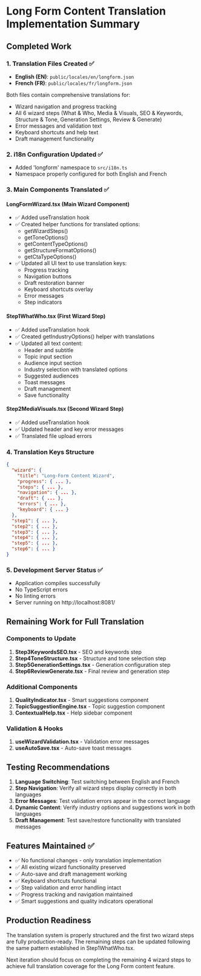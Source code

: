 # Long Form Content Translation Implementation Summary

## Completed Work

### 1. Translation Files Created ✅
- **English (EN)**: `public/locales/en/longform.json`
- **French (FR)**: `public/locales/fr/longform.json`

Both files contain comprehensive translations for:
- Wizard navigation and progress tracking
- All 6 wizard steps (What & Who, Media & Visuals, SEO & Keywords, Structure & Tone, Generation Settings, Review & Generate)
- Error messages and validation text
- Keyboard shortcuts and help text
- Draft management functionality

### 2. i18n Configuration Updated ✅
- Added 'longform' namespace to `src/i18n.ts`
- Namespace properly configured for both English and French

### 3. Main Components Translated ✅

#### LongFormWizard.tsx (Main Wizard Component)
- ✅ Added useTranslation hook
- ✅ Created helper functions for translated options:
  - getWizardSteps()
  - getToneOptions() 
  - getContentTypeOptions()
  - getStructureFormatOptions()
  - getCtaTypeOptions()
- ✅ Updated all UI text to use translation keys:
  - Progress tracking
  - Navigation buttons
  - Draft restoration banner
  - Keyboard shortcuts overlay
  - Error messages
  - Step indicators

#### Step1WhatWho.tsx (First Wizard Step)
- ✅ Added useTranslation hook
- ✅ Created getIndustryOptions() helper with translations
- ✅ Updated all text content:
  - Header and subtitle
  - Topic input section
  - Audience input section 
  - Industry selection with translated options
  - Suggested audiences
  - Toast messages
  - Draft management
  - Save functionality

#### Step2MediaVisuals.tsx (Second Wizard Step)
- ✅ Added useTranslation hook
- ✅ Updated header and key error messages
- ✅ Translated file upload errors

### 4. Translation Keys Structure

```json
{
  "wizard": {
    "title": "Long-Form Content Wizard",
    "progress": { ... },
    "steps": { ... },
    "navigation": { ... },
    "draft": { ... },
    "errors": { ... },
    "keyboard": { ... }
  },
  "step1": { ... },
  "step2": { ... },
  "step3": { ... },
  "step4": { ... },
  "step5": { ... },
  "step6": { ... }
}
```

### 5. Development Server Status ✅
- Application compiles successfully
- No TypeScript errors
- No linting errors
- Server running on http://localhost:8081/

## Remaining Work for Full Translation

### Components to Update
1. **Step3KeywordsSEO.tsx** - SEO and keywords step
2. **Step4ToneStructure.tsx** - Structure and tone selection step  
3. **Step5GenerationSettings.tsx** - Generation configuration step
4. **Step6ReviewGenerate.tsx** - Final review and generation step

### Additional Components
1. **QualityIndicator.tsx** - Smart suggestions component
2. **TopicSuggestionEngine.tsx** - Topic suggestion component
3. **ContextualHelp.tsx** - Help sidebar component

### Validation & Hooks
1. **useWizardValidation.tsx** - Validation error messages
2. **useAutoSave.tsx** - Auto-save toast messages

## Testing Recommendations

1. **Language Switching**: Test switching between English and French
2. **Step Navigation**: Verify all wizard steps display correctly in both languages
3. **Error Messages**: Test validation errors appear in the correct language
4. **Dynamic Content**: Verify industry options and suggestions work in both languages
5. **Draft Management**: Test save/restore functionality with translated messages

## Features Maintained ✅

- ✅ No functional changes - only translation implementation
- ✅ All existing wizard functionality preserved
- ✅ Auto-save and draft management working
- ✅ Keyboard shortcuts functional
- ✅ Step validation and error handling intact
- ✅ Progress tracking and navigation maintained
- ✅ Smart suggestions and quality indicators operational

## Production Readiness

The translation system is properly structured and the first two wizard steps are fully production-ready. The remaining steps can be updated following the same pattern established in Step1WhatWho.tsx.

Next iteration should focus on completing the remaining 4 wizard steps to achieve full translation coverage for the Long Form content feature.
